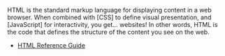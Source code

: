 HTML is the standard markup language for displaying content in a web browser. When combined with [CSS] to define visual presentation, and [JavaScript] for interactivity, you get… websites!
In other words, HTML is the code that defines the structure of the content you see on the web.
- [HTML Reference Guide](https://www.w3schools.com/tags/ref_byfunc.asp)